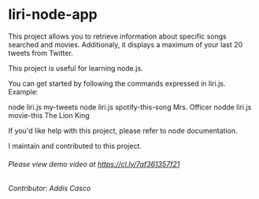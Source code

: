 # liri-node-app

This project allows you to retrieve information about specific songs searched and movies. Additionaly, it displays a maximum of your last 20 tweets from Twitter. 

This project is useful for learning node.js. 

You can get started by following the commands expressed in liri.js. Example: 

node liri.js my-tweets
node liri.js spotify-this-song Mrs. Officer 
nodde liri.js movie-this The Lion King

If you'd like help with this project, please refer to node documentation.

I maintain and contributed to this project. 

###### Please view demo video at https://cl.ly/7af361357f21

###### Contributor: Addis Casco

